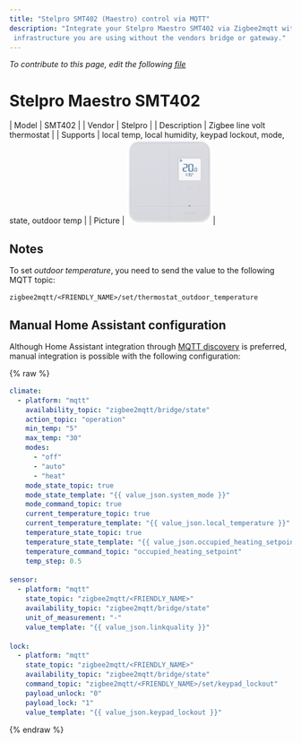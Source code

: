 ```yaml
---
title: "Stelpro SMT402 (Maestro) control via MQTT"
description: "Integrate your Stelpro Maestro SMT402 via Zigbee2mqtt with whatever smart home
 infrastructure you are using without the vendors bridge or gateway."
---
```


*To contribute to this page, edit the following
[file](https://github.com/Koenkk/zigbee2mqtt.io/blob/master/docs/devices/STZB402.md)*

# Stelpro Maestro SMT402

| Model | SMT402 |
| Vendor  | Stelpro |
| Description | Zigbee line volt thermostat |
| Supports | local temp, local humidity, keypad lockout, mode, state, outdoor temp |
| Picture | ![Stelpro Maestro SMT402](../images/devices/SMT402.jpg) |

## Notes

To set _outdoor temperature_, you need to send the value to the following MQTT topic:
```
zigbee2mqtt/<FRIENDLY_NAME>/set/thermostat_outdoor_temperature
```

## Manual Home Assistant configuration
Although Home Assistant integration through [MQTT discovery](../integration/home_assistant) is preferred,
manual integration is possible with the following configuration:


{% raw %}
```yaml
climate:
  - platform: "mqtt"
    availability_topic: "zigbee2mqtt/bridge/state"
    action_topic: "operation"
    min_temp: "5"
    max_temp: "30"
    modes: 
      - "off"
      - "auto"
      - "heat"
    mode_state_topic: true
    mode_state_template: "{{ value_json.system_mode }}"
    mode_command_topic: true
    current_temperature_topic: true
    current_temperature_template: "{{ value_json.local_temperature }}"
    temperature_state_topic: true
    temperature_state_template: "{{ value_json.occupied_heating_setpoint }}"
    temperature_command_topic: "occupied_heating_setpoint"
    temp_step: 0.5

sensor:
  - platform: "mqtt"
    state_topic: "zigbee2mqtt/<FRIENDLY_NAME>"
    availability_topic: "zigbee2mqtt/bridge/state"
    unit_of_measurement: "-"
    value_template: "{{ value_json.linkquality }}"

lock:
  - platform: "mqtt"
    state_topic: "zigbee2mqtt/<FRIENDLY_NAME>"
    availability_topic: "zigbee2mqtt/bridge/state"
    command_topic: "zigbee2mqtt/<FRIENDLY_NAME>/set/keypad_lockout"
    payload_unlock: "0"
    payload_lock: "1"
    value_template: "{{ value_json.keypad_lockout }}"
```
{% endraw %}


